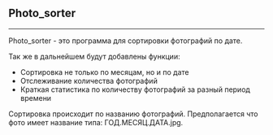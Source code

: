 ## Photo_sorter

***
Photo_sorter - это программа для сортировки фотографий по дате.
<p> Так же в дальнейшем будут добавлены функции:
<ul>
    <li> Сортировка не только по месяцам, но и по дате
    <li> Отслеживание количества фотографий 
    <li> Краткая статистика по количеству фотографий за разный период времени
</ul>
<p> Сортировка происходит по названию фотографий. Предполагается что фото имеет название типа: ГОД.МЕСЯЦ.ДАТА.jpg.
